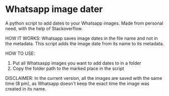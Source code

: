 # Whatsapp image dater
A python script to add dates to your Whatsapp images. Made from personal need, with the help of Stackoverflow.

HOW IT WORKS:
Whatsapp saves image dates in the file name and not in the metadata. This script adds the image date from its name to its metadata.

HOW TO USE:
1. Put all Whatsaspp images you want to add dates to in a folder
2. Copy the folder path to the marked place in the script

DISCLAIMER: In the current version, all the images are saved with the same time (8 pm), as Whatsapp doesn't keep the exact time the image was created in its name.
